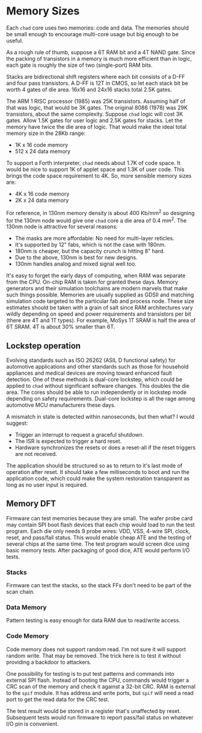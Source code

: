# Memory Sizes

Each `chad` core uses two memories: code and data.
The memories should be small enough to encourage multi-core usage but
big enough to be useful.

As a rough rule of thumb, suppose a 6T RAM bit and a 4T NAND gate.
Since the packing of transistors in a memory is much more efficient than in logic,
each gate is roughly the size of two (single-port) RAM bits.

Stacks are bidirectional shift registers where each bit consists of a D-FF and four pass transistors.
A D-FF is 12T in CMOS, so let each stack bit be worth 4 gates of die area.
16x16 and 24x16 stacks total 2.5K gates.

The ARM 1 RISC processor (1985) was 25K transistors.
Assuming half of that was logic, that would be 3K gates. 
The original 8086 (1978) was 29K transistors, about the same complexity.
Suppose `chad` logic will cost 3K gates.
Allow 1.5K gates for user logic and 2.5K gates for stacks.
Let the memory have twice the die area of logic.
That would make the ideal total memory size in the 28Kb range:

- 1K x 16 code memory
- 512 x 24 data memory

To support a Forth interpreter, `chad` needs about 1.7K of code space.
It would be nice to support 1K of applet space and 1.3K of user code.
This brings the code space requirement to 4K. So, more sensible memory sizes are:

- 4K x 16 code memory
- 2K x 24 data memory

For reference, in 130nm memory density is about 400 Kb/mm<sup>2</sup>
so designing for the 130nm node would give one `chad` core a die area of 0.4 mm<sup>2</sup>.
The 130nm node is attractive for several reasons:

- The masks are more affordable: No need for multi-layer reticles.
- It's supported by 12" fabs, which is not the case with 180nm.
- 180nm is cheaper, but the capacity crunch is hitting 8" hard. 
- Due to the above, 130nm is best for new designs.
- 130nm handles analog and mixed signal well too. 

It's easy to forget the early days of computing, when RAM was separate from the CPU.
On-chip RAM is taken for granted these days.
Memory generators and their simulation toolchains are modern marvels that make such things possible.
Memories are usually supplied as GDSII and matching simulation code targeted to the particular fab and process node.
These size estimates should be taken with a grain of salt since RAM architectures vary wildly
depending on speed and power requirements and transistors per bit (there are 4T and 1T types).
For example, MoSys 1T SRAM is half the area of 6T SRAM. 4T is about 30% smaller than 6T.

## Lockstep operation

Evolving standards such as ISO 26262 (ASIL D functional safety) for automotive applications
and other standards such as those for household appliances and medical devices are moving
toward enhanced fault detection. One of these methods is dual-core lockstep,
which could be applied to `chad` without significant software changes. This doubles the die area.
The cores should be able to run independently or in lockstep mode depending on safety requirements.
Dual-core lockstep is all the rage among automotive MCU manufacturers these days.

A mismatch in state is detected within nanoseconds, but then what? I would suggest:

- Trigger an interrupt to request a graceful shutdown.
- The ISR is expected to trigger a hard reset.
- Hardware synchronizes the resets or does a reset-all if the reset triggers are not received.

The application should be structured so as to return to it's last mode of operation after reset.
It should take a few milliseconds to boot and run the application code, which could make the
system restoration transparent as long as no user input is required.

## Memory DFT

Firmware can test memories because they are small.
The wafer probe card may contain SPI boot flash devices that each chip would load to run the test program.
Each die only needs 9 probe wires: VDD, VSS, 4-wire SPI, clock, reset, and pass/fail status.
This would enable cheap ATE and the testing of several chips at the same time.
The test program would screen dice using basic memory tests.
After packaging of good dice, ATE would perform I/O tests.

### Stacks

Firmware can test the stacks, so the stack FFs don't need to be part of the scan chain.

### Data Memory

Pattern testing is easy enough for data RAM due to read/write access.

### Code Memory

Code memory does not support random read.
I'm not sure it will support random write. That may be removed.
The trick here is to test it without providing a backdoor to attackers.

One possibility for testing is to put test patterns and commands into external SPI flash.
Instead of booting the CPU, commands would trigger a CRC scan of the memory
and check it against a 32-bit CRC. RAM is external to the `spif` module.
It has address and write ports, but `spif` will need a read port to get the read data
for the CRC test.

The test result would be stored in a register that's unaffected by reset.
Subsequent tests would run firmware to report pass/fail status on whatever I/O pin
is convenient.


